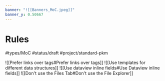 ```yaml
---
banner: "![[Banners_MoC.jpeg]]"
banner_y: 0.50667
---
```

# Rules
#types/MoC  #status/draft  #project/standard-pkm 

![[Prefer links over tags#Prefer links over tags]]
![[Use templates for different data structures]]
![[Use dataview inline fields#Use Dataview inline fields]]
![[Don't use the Files Tab#Don't use the File Explorer]]